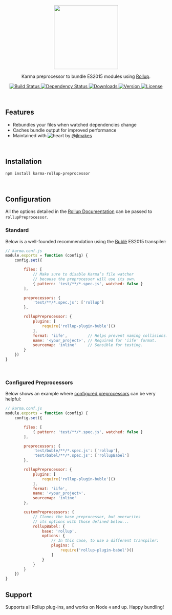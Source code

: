 <p align="center"><img width="200" src="https://jlmak.es/logos/png/karma-rollup-preprocessor.png?v=1"></p>
<p align="center">Karma preprocessor to bundle ES2015 modules using <a href="http://rollupjs.org/">Rollup</a>.</p>
<p align="center">
	<a href="https://travis-ci.org/jlmakes/karma-rollup-preprocessor">
		<img src="https://img.shields.io/travis/jlmakes/karma-rollup-preprocessor.svg" alt="Build Status">
	</a>
	<a href="https://david-dm.org/jlmakes/karma-rollup-preprocessor">
		<img src="https://img.shields.io/david/jlmakes/karma-rollup-preprocessor.svg" alt="Dependency Status">
	</a>
	<a href="https://www.npmjs.com/package/karma-rollup-preprocessor">
		<img src="https://img.shields.io/npm/dm/karma-rollup-preprocessor.svg" alt="Downloads">
	</a>
	<a href="https://www.npmjs.com/package/karma-rollup-preprocessor">
		<img src="https://img.shields.io/npm/v/karma-rollup-preprocessor.svg" alt="Version">
	</a>
	<a href="https://opensource.org/licenses/MIT">
		<img src="https://img.shields.io/npm/l/karma-rollup-preprocessor.svg" alt="License">
	</a>
</p>

<br>

## Features
- Rebundles your files when watched dependencies change
- Caches bundle output for improved performance
- Maintained with ![heart](http://i.imgur.com/oXJmdtz.gif) by [@jlmakes](https://twitter.com/jlmakes)

<br>

## Installation
```bash
npm install karma-rollup-preprocessor
```

<br>

## Configuration
All the options detailed in the [Rollup Documentation](https://github.com/rollup/rollup/wiki/JavaScript-API) can be passed to `rollupPreprocessor`.

### Standard
Below is a well-founded recommendation using the [Bublé](https://buble.surge.sh) ES2015 transpiler:

```js
// karma.conf.js
module.exports = function (config) {
	config.set({

		files: [
			// Make sure to disable Karma’s file watcher
			// because the preprocessor will use its own.
			{ pattern: 'test/**/*.spec.js', watched: false }
		],

		preprocessors: {
			'test/**/*.spec.js': ['rollup']
		},

		rollupPreprocessor: {
			plugins: [
				require('rollup-plugin-buble')()
			],
			format: 'iife',         // Helps prevent naming collisions.
			name: '<your_project>', // Required for 'iife' format.
			sourcemap: 'inline'     // Sensible for testing.
		}
	})
}
```

<br>

### Configured Preprocessors
Below shows an example where [configured preprocessors](http://karma-runner.github.io/1.0/config/preprocessors.html) can be very helpful:

```js
// karma.conf.js
module.exports = function (config) {
	config.set({

		files: [
			{ pattern: 'test/**/*.spec.js', watched: false }
		],

		preprocessors: {
			'test/buble/**/*.spec.js': ['rollup'],
			'test/babel/**/*.spec.js': ['rollupBabel']
		},

		rollupPreprocessor: {
			plugins: [
				require('rollup-plugin-buble')()
			],
			format: 'iife',
			name: '<your_project>',
			sourcemap: 'inline'
		},

		customPreprocessors: {
			// Clones the base preprocessor, but overwrites
			// its options with those defined below...
			rollupBabel: {
				base: 'rollup',
				options: {
					// In this case, to use a different transpiler:
					plugins: [
						require('rollup-plugin-babel')()
					]
				}
			}
		}
	})
}
```

## Support

Supports all Rollup plug-ins, and works on Node `4` and up. Happy bundling!
